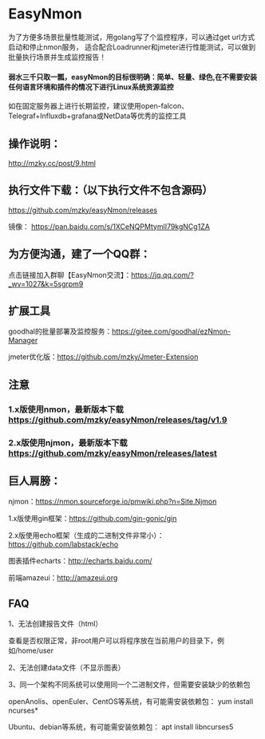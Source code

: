 
#
# EasyNmon

为了方便多场景批量性能测试，用golang写了个监控程序，可以通过get url方式启动和停止nmon服务，
适合配合Loadrunner和jmeter进行性能测试，可以做到批量执行场景并生成监控报告！

#### 弱水三千只取一瓢，easyNmon的目标很明确：简单、轻量、绿色,在不需要安装任何语言环境和插件的情况下进行Linux系统资源监控
如在固定服务器上进行长期监控，建议使用open-falcon、Telegraf+Influxdb+grafana或NetData等优秀的监控工具

##
## 操作说明：

http://mzky.cc/post/9.html

##
## 执行文件下载：（以下执行文件不包含源码）
https://github.com/mzky/easyNmon/releases

镜像：
https://pan.baidu.com/s/1XCeNQPMtymlI79kgNCg1ZA

##
## 为方便沟通，建了一个QQ群：
点击链接加入群聊【EasyNmon交流】：https://jq.qq.com/?_wv=1027&k=5sgrpm9

##
## 扩展工具

goodhal的批量部署及监控服务：https://gitee.com/goodhal/ezNmon-Manager

jmeter优化版：https://github.com/mzky/Jmeter-Extension

## 注意

### 1.x版使用nmon，最新版本下载 https://github.com/mzky/easyNmon/releases/tag/v1.9

### 2.x版使用njmon，最新版本下载 https://github.com/mzky/easyNmon/releases/latest

## 巨人肩膀：

njmon：https://nmon.sourceforge.io/pmwiki.php?n=Site.Njmon

1.x版使用gin框架：https://github.com/gin-gonic/gin

2.x版使用echo框架（生成的二进制文件非常小）：https://github.com/labstack/echo

图表插件echarts：http://echarts.baidu.com/

前端amazeui：http://amazeui.org



## FAQ
1、无法创建报告文件（html）

查看是否权限正常，非root用户可以将程序放在当前用户的目录下，例如/home/user

2、无法创建data文件（不显示图表）


3、同一个架构不同系统可以使用同一个二进制文件，但需要安装缺少的依赖包

openAnolis、openEuler、CentOS等系统，有可能需安装依赖包： yum install ncurses*

Ubuntu、debian等系统，有可能需安装依赖包： apt install libncurses5



